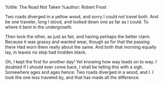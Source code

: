 %title: The Road Not Taken
%author: Robert Frost

Two roads diverged in a yellow wood, and sorry I could not travel both. And be one traveler, long I stood, and looked down one as far as I could. To where it bent in the undergrowth.

Then took the other, as just as fair, and having perhaps the better claim. Because it was grassy and wanted wear, though as for that the passing there Had worn them really about the same. And both that morning equally lay, in leaves no step had trodden black.

Oh, I kept the first for another day! Yet knowing how way leads on to way. I doubted if I should ever come back, I shall be telling this with a sigh. Somewhere ages and ages hence: Two roads diverged in a wood, and I. I took the one less traveled by, and that has made all the difference.

